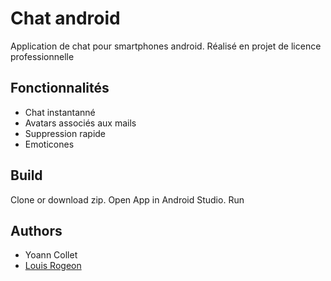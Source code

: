 # Chat android
Application de chat pour smartphones android.
Réalisé en projet de licence professionnelle

## Fonctionnalités
* Chat instantanné
* Avatars associés aux mails
* Suppression rapide
* Emoticones

## Build
Clone or download zip.
Open App in Android Studio.
Run

## Authors
* Yoann Collet
* [Louis Rogeon](https://github.com/louis-rogeon)
